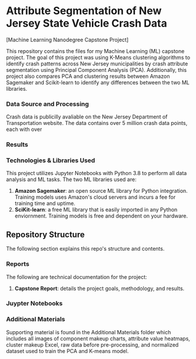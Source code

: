 # Attribute Segmentation of New Jersey State Vehicle Crash Data
[Machine Learning Nanodegree Capstone Project]

This repository contains the files for my Machine Learning (ML) capstone project. The goal of this project was using K-Means clustering algorithms to identify crash patterns across New Jersey municipalities by crash attribute segmentation using Principal Component Analysis (PCA). Additionally, this project also compares PCA and clustering results between Amazon Sagemaker and Scikit-learn to identify any differences between the two ML libraries.

### Data Source and Processing
Crash data is publicilly avaliable on the New Jersey Department of Transportation website. The data contains over 5 million crash data points, each with over 

### Results

### Technologies & Libraries Used
This project utilizes Jupyter Notebooks with Python 3.8 to perform all data analysis and ML tasks. The two ML libraries used are:
1. **Amazon Sagemaker**: an open source ML library for Python integration. Training models uses Amazon's cloud servers and incurs a fee for training time and uptime.
2. **SciKit-learn**: a free ML library that is easily imported in any Python enviornment. Training models is free and dependent on your hardware.

## Repository Structure
The following section explains this repo's structure and contents.

### Reports
The following are technical documentation for the project:
1. **Capstone Report**: details the project goals, methodology, and results. 

### Juypter Notebooks


### Additional Materials
Supporting material is found in the Additional Materials folder which includes all images of component makeup charts, attribute value heatmaps, cluster makeup Excel, raw data before pre-processing, and normalized dataset used to train the PCA and K-means model.
